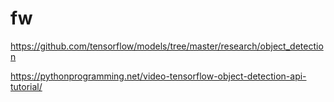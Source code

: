# fw

https://github.com/tensorflow/models/tree/master/research/object_detection  

https://pythonprogramming.net/video-tensorflow-object-detection-api-tutorial/
